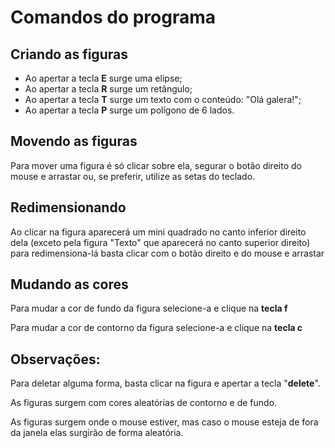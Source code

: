 <h1>Comandos do programa</h1>

<h2>Criando as figuras</h2>

<ul>    
    <li>Ao apertar a tecla <b>E</b> surge uma elipse;</li>
    <li>Ao apertar a tecla <b>R</b> surge um retângulo;</li>
    <li>Ao apertar a tecla <b>T</b> surge um texto com o conteúdo: "Olá galera!";</li>
    <li>Ao apertar a tecla <b>P</b> surge um polígono de 6 lados.</li>
</ul>

<h2>Movendo as figuras</h2>

<p>Para mover uma figura é só clicar sobre ela, segurar o botão direito do mouse e arrastar ou, se preferir, utilize as setas do teclado.</p>

<h2>Redimensionando</h2>

<p>Ao clicar na figura aparecerá um mini quadrado no canto inferior direito dela (exceto pela figura "Texto" que aparecerá no canto superior direito) para redimensiona-lá basta clicar com o botão direito e do mouse e arrastar</p>

<h2>Mudando as cores</h2>

<p>Para mudar a cor de fundo da figura selecione-a e clique na <b>tecla f</b></p>
<p>Para mudar a cor de contorno da figura selecione-a e clique na <b>tecla c</b></p>

<h2>Observações:</h2>

<p>Para deletar alguma forma, basta clicar na figura e apertar a tecla "<b>delete</b>".</p>

<p>As figuras surgem com cores aleatórias de contorno e de fundo.</p>
<p>As figuras surgem onde o mouse estiver, mas caso o mouse esteja de fora da janela elas surgirão de forma aleatória.</p>
